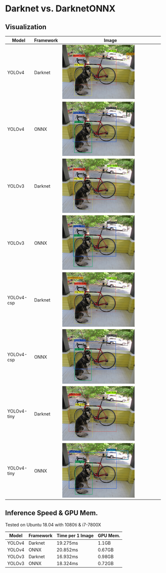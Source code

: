 # Darknet vs. DarknetONNX
## Visualization
|Model|Framework|Image|
|-|-|-|
|YOLOv4|Darknet|<img src="darknet_yolov4_predictions.jpg" alt="drawing" width="75%"/>|  
|YOLOv4|ONNX|<img src="onnx_yolov4_predictions.jpg" alt="drawing" width="75%"/>|
|YOLOv3|Darknet|<img src="darknet_yolov3_predictions.jpg" alt="drawing" width="75%"/>|  
|YOLOv3|ONNX|<img src="onnx_yolov3_predictions.jpg" alt="drawing" width="75%"/>|
|YOLOv4-csp|Darknet|<img src="darknet_yolov4-csp_predictions.jpg" alt="drawing" width="75%"/>|  
|YOLOv4-csp|ONNX|<img src="onnx_yolov4-csp_predictions.jpg" alt="drawing" width="75%"/>|
|YOLOv4-tiny|Darknet|<img src="darknet_yolov4-tiny_predictions.jpg" alt="drawing" width="75%"/>|  
|YOLOv4-tiny|ONNX|<img src="onnx_yolov4-tiny_predictions.jpg" alt="drawing" width="75%"/>|

## Inference Speed & GPU Mem.
Tested on Ubuntu 18.04 with 1080ti & i7-7800X

|Model|Framework|Time per 1 Image|GPU Mem.|
|-|-|-|-|
|YOLOv4|Darknet|19.275ms|1.1GB|
|YOLOv4|ONNX|20.852ms|0.67GB|
|YOLOv3|Darknet|16.932ms|0.98GB|
|YOLOv3|ONNX|18.324ms|0.72GB|
